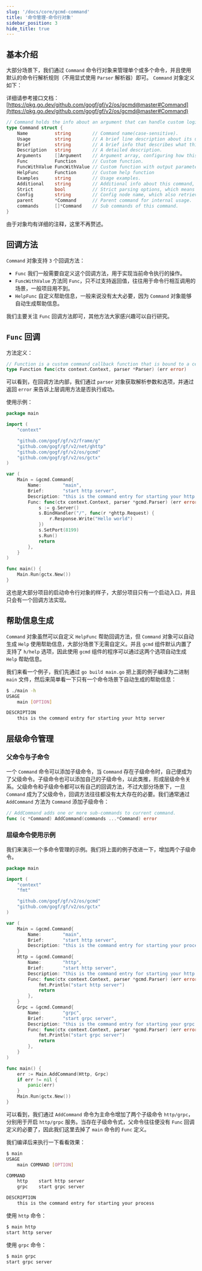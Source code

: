 ```yaml
---
slug: '/docs/core/gcmd-command'
title: '命令管理-命令行对象'
sidebar_position: 3
hide_title: true
---
```


## 基本介绍

大部分场景下，我们通过 `Command` 命令行对象来管理单个或多个命令，并且使用默认的命令行解析规则（不用显式使用 `Parser` 解析器）即可。 `Command` 对象定义如下：

详细请参考接口文档： [https://pkg.go.dev/github.com/gogf/gf/v2/os/gcmd@master#Command](https://pkg.go.dev/github.com/gogf/gf/v2/os/gcmd@master#Command)

```go
// Command holds the info about an argument that can handle custom logic.
type Command struct {
    Name          string        // Command name(case-sensitive).
    Usage         string        // A brief line description about its usage, eg: gf build main.go [OPTION]
    Brief         string        // A brief info that describes what this command will do.
    Description   string        // A detailed description.
    Arguments     []Argument    // Argument array, configuring how this command act.
    Func          Function      // Custom function.
    FuncWithValue FuncWithValue // Custom function with output parameters that can interact with command caller.
    HelpFunc      Function      // Custom help function
    Examples      string        // Usage examples.
    Additional    string        // Additional info about this command, which will be appended to the end of help info.
    Strict        bool          // Strict parsing options, which means it returns error if invalid option given.
    Config        string        // Config node name, which also retrieves the values from config component along with command line.
    parent        *Command      // Parent command for internal usage.
    commands      []*Command    // Sub commands of this command.
}
```

由于对象均有详细的注释，这里不再赘述。

## 回调方法

`Command` 对象支持 `3` 个回调方法：

- `Func` 我们一般需要自定义这个回调方法，用于实现当前命令执行的操作。
- `FuncWithValue` 方法同 `Func`，只不过支持返回值，往往用于命令行相互调用的场景，一般项目用不到。
- `HelpFunc` 自定义帮助信息，一般来说没有太大必要，因为 `Command` 对象能够自动生成帮助信息。

我们主要关注 `Func` 回调方法即可，其他方法大家感兴趣可以自行研究。

## `Func` 回调

方法定义：

```go
// Function is a custom command callback function that is bound to a certain argument.
type Function func(ctx context.Context, parser *Parser) (err error)
```

可以看到，在回调方法内部，我们通过 `parser` 对象获取解析参数和选项，并通过返回 `error` 来告诉上层调用方法是否执行成功。

使用示例：

```go
package main

import (
    "context"

    "github.com/gogf/gf/v2/frame/g"
    "github.com/gogf/gf/v2/net/ghttp"
    "github.com/gogf/gf/v2/os/gcmd"
    "github.com/gogf/gf/v2/os/gctx"
)

var (
    Main = &gcmd.Command{
        Name:        "main",
        Brief:       "start http server",
        Description: "this is the command entry for starting your http server",
        Func: func(ctx context.Context, parser *gcmd.Parser) (err error) {
            s := g.Server()
            s.BindHandler("/", func(r *ghttp.Request) {
                r.Response.Write("Hello world")
            })
            s.SetPort(8199)
            s.Run()
            return
        },
    }
)

func main() {
    Main.Run(gctx.New())
}
```

这也是大部分项目的启动命令行对象的样子，大部分项目只有一个启动入口，并且只会有一个回调方法实现。

## 帮助信息生成

`Command` 对象虽然可以自定义 `HelpFunc` 帮助回调方法，但 `Command` 对象可以自动生成 `Help` 使用帮助信息，大部分场景下无需自定义。并且 `gcmd` 组件默认内置了支持了 `h/help` 选项，因此使用 `gcmd` 组件的程序可以通过这两个选项自动生成 `Help` 帮助信息。

我们来看一个例子，我们先通过 `go build main.go` 把上面的例子编译为二进制 `main` 文件，然后来简单看一下只有一个命令场景下自动生成的帮助信息：

```bash
$ ./main -h
USAGE
    main [OPTION]

DESCRIPTION
    this is the command entry for starting your http server
```

## 层级命令管理

### 父命令与子命令

一个 `Command` 命令可以添加子级命令，当 `Command` 存在子级命令时，自己便成为了父级命令。子级命令也可以添加自己的子级命令，以此类推，形成层级命令关系。父级命令和子级命令都可以有自己的回调方法，不过大部分场景下，一旦 `Command` 成为了父级命令，回调方法往往都没有太大存在的必要。我们通常通过 `AddCommand` 方法为 `Command` 添加子级命令：

```go
// AddCommand adds one or more sub-commands to current command.
func (c *Command) AddCommand(commands ...*Command) error
```

### 层级命令使用示例

我们来演示一个多命令管理的示例。我们将上面的例子改进一下，增加两个子级命令。

```go
package main

import (
    "context"
    "fmt"

    "github.com/gogf/gf/v2/os/gcmd"
    "github.com/gogf/gf/v2/os/gctx"
)

var (
    Main = &gcmd.Command{
        Name:        "main",
        Brief:       "start http server",
        Description: "this is the command entry for starting your process",
    }
    Http = &gcmd.Command{
        Name:        "http",
        Brief:       "start http server",
        Description: "this is the command entry for starting your http server",
        Func: func(ctx context.Context, parser *gcmd.Parser) (err error) {
            fmt.Println("start http server")
            return
        },
    }
    Grpc = &gcmd.Command{
        Name:        "grpc",
        Brief:       "start grpc server",
        Description: "this is the command entry for starting your grpc server",
        Func: func(ctx context.Context, parser *gcmd.Parser) (err error) {
            fmt.Println("start grpc server")
            return
        },
    }
)

func main() {
    err := Main.AddCommand(Http, Grpc)
    if err != nil {
        panic(err)
    }
    Main.Run(gctx.New())
}
```

可以看到，我们通过 `AddCommand` 命令为主命令增加了两个子级命令 `http/grpc`，分别用于开启 `http/grpc` 服务。当存在子级命令式，父命令往往便没有 `Func` 回调定义的必要了，因此我们这里去掉了 `main` 命令的 `Func` 定义。

我们编译后来执行一下看看效果：

```bash
$ main
USAGE
    main COMMAND [OPTION]

COMMAND
    http    start http server
    grpc    start grpc server

DESCRIPTION
    this is the command entry for starting your process
```

使用 `http` 命令：

```bash
$ main http
start http server
```

使用 `grpc` 命令：

```bash
$ main grpc
start grpc server
```